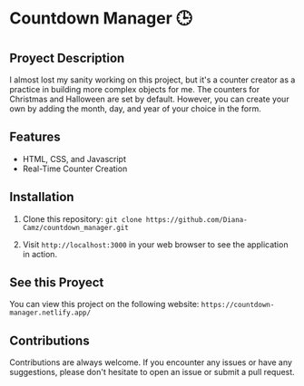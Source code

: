 # Countdown Manager 🕒

## Proyect Description

I almost lost my sanity working on this project, but it's a counter creator as a practice in building more complex objects for me. The counters for Christmas and Halloween are set by default. However, you can create your own by adding the month, day, and year of your choice in the form.

## Features
- HTML, CSS, and Javascript
- Real-Time Counter Creation

## Installation

1. Clone this repository:
   `git clone https://github.com/Diana-Camz/countdown_manager.git`

2. Visit `http://localhost:3000` in your web browser to see the application in action.

## See this Proyect
You can view this project on the following website: `https://countdown-manager.netlify.app/`

## Contributions

Contributions are always welcome. If you encounter any issues or have any suggestions, please don't hesitate to open an issue or submit a pull request.
